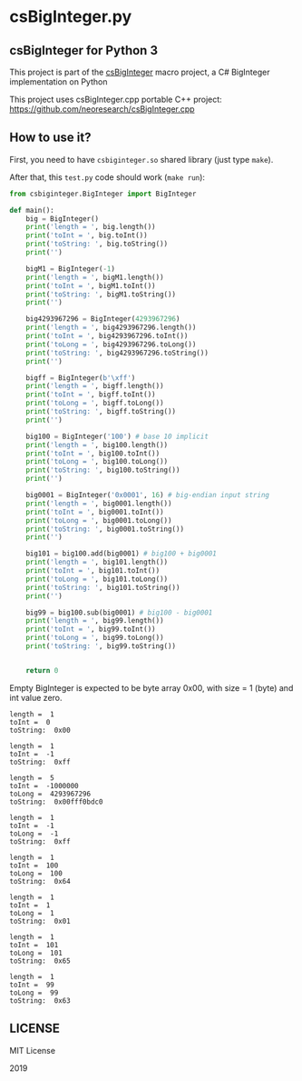 # csBigInteger.py

## csBigInteger for Python 3

This project is part of the [csBigInteger](https://github.com/neoresearch/csBigInteger) macro project, a C# BigInteger implementation on Python 

This project uses csBigInteger.cpp portable C++ project: https://github.com/neoresearch/csBigInteger.cpp

## How to use it?

First, you need to have `csbiginteger.so` shared library (just type `make`).

After that, this `test.py` code should work (`make run`):

```py
from csbiginteger.BigInteger import BigInteger

def main():
    big = BigInteger()
    print('length = ', big.length())
    print('toInt = ', big.toInt())
    print('toString: ', big.toString())
    print('')

    bigM1 = BigInteger(-1)
    print('length = ', bigM1.length())
    print('toInt = ', bigM1.toInt())
    print('toString: ', bigM1.toString())
    print('')

    big4293967296 = BigInteger(4293967296)
    print('length = ', big4293967296.length())
    print('toInt = ', big4293967296.toInt())
    print('toLong = ', big4293967296.toLong())
    print('toString: ', big4293967296.toString())
    print('')

    bigff = BigInteger(b'\xff')
    print('length = ', bigff.length())
    print('toInt = ', bigff.toInt())
    print('toLong = ', bigff.toLong())
    print('toString: ', bigff.toString())
    print('')

    big100 = BigInteger('100') # base 10 implicit
    print('length = ', big100.length())
    print('toInt = ', big100.toInt())
    print('toLong = ', big100.toLong())
    print('toString: ', big100.toString())
    print('')

    big0001 = BigInteger('0x0001', 16) # big-endian input string
    print('length = ', big0001.length())
    print('toInt = ', big0001.toInt())
    print('toLong = ', big0001.toLong())
    print('toString: ', big0001.toString())
    print('')

    big101 = big100.add(big0001) # big100 + big0001
    print('length = ', big101.length())
    print('toInt = ', big101.toInt())
    print('toLong = ', big101.toLong())
    print('toString: ', big101.toString())
    print('')

    big99 = big100.sub(big0001) # big100 - big0001
    print('length = ', big99.length())
    print('toInt = ', big99.toInt())
    print('toLong = ', big99.toLong())
    print('toString: ', big99.toString())


    return 0
```

Empty BigInteger is expected to be byte array 0x00, with size = 1 (byte) and int value zero.

```
length =  1
toInt =  0
toString:  0x00

length =  1
toInt =  -1
toString:  0xff

length =  5
toInt =  -1000000
toLong =  4293967296
toString:  0x00fff0bdc0

length =  1
toInt =  -1
toLong =  -1
toString:  0xff

length =  1
toInt =  100
toLong =  100
toString:  0x64

length =  1
toInt =  1
toLong =  1
toString:  0x01

length =  1
toInt =  101
toLong =  101
toString:  0x65

length =  1
toInt =  99
toLong =  99
toString:  0x63

```

## LICENSE

MIT License

2019